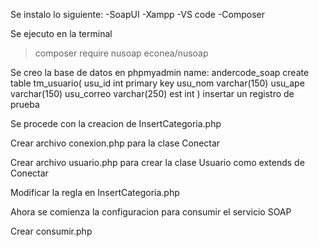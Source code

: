 Se instalo lo siguiente:
-SoapUI
-Xampp
-VS code
-Composer

Se ejecuto en la terminal
>composer require nusoap
econea/nusoap

Se creo la base de datos en phpmyadmin
name: andercode_soap
create table tm_usuario(
    usu_id      int primary key
    usu_nom     varchar(150)
    usu_ape     varchar(150)
    usu_correo  varchar(250)
    est         int
)
insertar un registro de prueba

Se procede con la creacion de 
InsertCategoria.php

Crear archivo conexion.php para la clase Conectar

Crear archivo usuario.php para crear la clase Usuario como extends de Conectar

Modificar la regla en InsertCategoria.php

Ahora se comienza la configuracion para consumir el servicio SOAP

Crear consumir.php